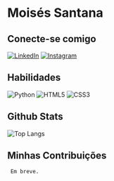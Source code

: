 # Moisés Santana

## Conecte-se comigo
[![LinkedIn](https://img.shields.io/badge/LinkedIn-000?style=for-the-badge&logo=linkedin&logoColor=0E76A8)](https://www.linkedin.com/in/mois%C3%A9s-santana/)
	[![Instagram](https://img.shields.io/badge/Instagram-000?style=for-the-badge&logo=instagram)](https://www.instagram.com/mosa_stn/)

## Habilidades
![Python](https://img.shields.io/badge/Python-000?style=for-the-badge&logo=python)
	![HTML5](https://img.shields.io/badge/HTML5-000?style=for-the-badge&logo=html5)
    ![CSS3](https://img.shields.io/badge/CSS3-000?style=for-the-badge&logo=css3&logoColor=264CE4)
    
## Github Stats
![Top Langs](https://github-readme-stats-git-masterrstaa-rickstaa.vercel.app/api/top-langs/?username=mosasantana&bg_color=000&border_color=30A3DC&title_color=E94D5F&text_color=FFF)

## Minhas Contribuições
     Em breve.